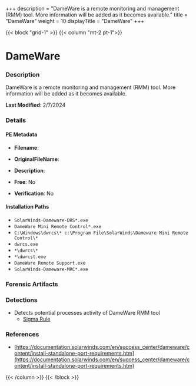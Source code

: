 +++
description = "DameWare is a remote monitoring and management (RMM) tool. More information will be added as it becomes available."
title = "DameWare"
weight = 10
displayTitle = "DameWare"
+++


{{< block "grid-1" >}}
{{< column "mt-2 pt-1">}}

# DameWare


### Description

DameWare is a remote monitoring and management (RMM) tool. More information will be added as it becomes available.



**Last Modified**: 2/7/2024

### Details


#### PE Metadata
- **Filename**: 
- **OriginalFileName**: 
- **Description**: 


- **Free**: No

- **Verification**: No




#### Installation Paths
- `SolarWinds-Dameware-DRS*.exe`
- `DameWare Mini Remote Control*.exe`
- `C:\Windows\dwrcs\*
 c:\Program File\SolarWinds\Dameware Mini Remote Control\*`
- `dwrcs.exe`
- `*\dwrcs\*`
- `*\dwrcst.exe`
- `DameWare Remote Support.exe`
- `SolarWinds-Dameware-MRC*.exe`

### Forensic Artifacts






### Detections
- Detects potential processes activity of DameWare RMM tool
  - [Sigma Rule](https://github.com/magicsword-io/LOLRMM/blob/main/detections/sigma/dameware_processes_sigma.yml)

### References
- [https://documentation.solarwinds.com/en/success_center/dameware/content/install-standalone-port-requirements.htm](https://documentation.solarwinds.com/en/success_center/dameware/content/install-standalone-port-requirements.htm)



{{< /column >}}
{{< /block >}}
